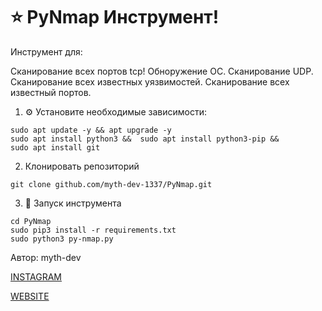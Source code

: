 # ⭐️ PyNmap Инструмент!



Инструмент для:

  Сканирование всех портов tcp!
  Обноружение ОС.
  Сканирование UDP.
  Сканирование всех известных уязвимостей.
  Сканирование всех известный портов.


1. ⚙️ Установите необходимые зависимости:
```
sudo apt update -y && apt upgrade -y
sudo apt install python3 &&  sudo apt install python3-pip &&
sudo apt install git
```
2. Клонировать репозиторий
```
git clone github.com/myth-dev-1337/PyNmap.git
```
3. 📝 Запуск инструмента
```
cd PyNmap
sudo pip3 install -r requirements.txt
sudo python3 py-nmap.py
```
Автор: myth-dev

<a href="https://www.instagram.com/hackingworld_d/" target="_blank">INSTAGRAM</a>


<a href="https://mython.uz/" target="_blank">WEBSITE</a>
